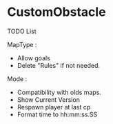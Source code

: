 # CustomObstacle

TODO List

MapType :
- Allow goals
- Delete "Rules" if not needed.


Mode :
- Compatibility with olds maps.
- Show Current Version 
- Respawn player at last cp
- Format time to hh:mm:ss.SS
